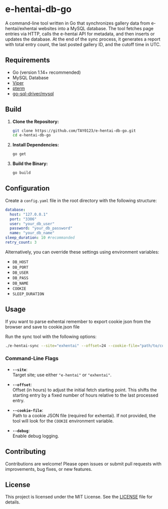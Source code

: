 # e-hentai-db-go

A command-line tool written in Go that synchronizes gallery data from e-hentai/exhentai websites into a MySQL database. The tool fetches page entries via HTTP, calls the e-hentai API for metadata, and then inserts or updates the database. At the end of the sync process, it generates a report with total entry count, the last posted gallery ID, and the cutoff time in UTC.

## Requirements

- Go (version 1.14+ recommended)
- MySQL Database
- [Viper](https://github.com/spf13/viper)
- [pterm](https://github.com/pterm/pterm)
- [go-sql-driver/mysql](https://github.com/go-sql-driver/mysql)

## Build

1. **Clone the Repository:**

   ```bash
   git clone https://github.com/TAY0123/e-hentai-db-go.git
   cd e-hentai-db-go
   ```

2. **Install Dependencies:**

   ```bash
   go get
   ```

3. **Build the Binary:**

   ```bash
   go build
   ```

## Configuration

Create a `config.yaml` file in the root directory with the following structure:

```yaml
database:
  host: "127.0.0.1"
  port: "3306"
  user: "your_db_user"
  password: "your_db_password"
  name: "your_db_name"
sleep_duration: 10 #recommanded
retry_count: 3
```

Alternatively, you can override these settings using environment variables:

- `DB_HOST`
- `DB_PORT`
- `DB_USER`
- `DB_PASS`
- `DB_NAME`
- `COOKIE`
- `SLEEP_DURATION`

## Usage
If you want to parse exhentai remember to export cookie json from the browser and save to cookie.json file

Run the sync tool with the following options:

```bash
./e-hentai-sync --site="exhentai" --offset=24 --cookie-file="path/to/cookie.json" --debug
```

### Command-Line Flags

- **`--site`**:  
  Target site; use either `"e-hentai"` or `"exhentai"`.

- **`--offset`**:  
  Offset (in hours) to adjust the initial fetch starting point. This shifts the starting entry by a fixed number of hours relative to the last processed entry.

- **`--cookie-file`**:  
  Path to a cookie JSON file (required for exhentai). If not provided, the tool will look for the `COOKIE` environment variable.

- **`--debug`**:  
  Enable debug logging.

## Contributing

Contributions are welcome! Please open issues or submit pull requests with improvements, bug fixes, or new features.

## License

This project is licensed under the MIT License. See the [LICENSE](LICENSE) file for details.